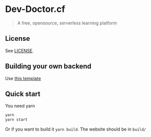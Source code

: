 # Dev-Doctor.cf

> A free, opensource, serverless learning platform

## License

See [LICENSE](LICENSE).

## Building your own backend

Use [this template](https://github.com/ProgrammChest/dev-doctor-courses)


## Quick start

You need yarn

```bash
yarn
yarn start
```

Or if you want to build it `yarn build`. The website should be in `build/`
